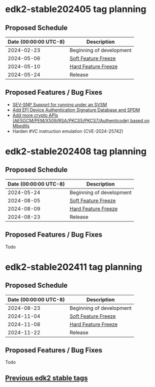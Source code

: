 # edk2-stable202405 tag planning

## Proposed Schedule

| Date (00:00:00 UTC-8)| Description                              |
| ---------------------| ---------------------------------------- |
| 2024-02-23           | Beginning of development                 |
| 2024-05-06           | [Soft Feature Freeze](SoftFeatureFreeze) |
| 2024-05-10           | [Hard Feature Freeze](HardFeatureFreeze) |
| 2024-05-24           | Release                                  |

## Proposed Features / Bug Fixes
* [SEV-SNP Support for running under an SVSM](https://bugzilla.tianocore.org/show_bug.cgi?id=4654)
* [Add EFI Device Authentication Signature Database and SPDM](https://bugzilla.tianocore.org/show_bug.cgi?id=2479)
* [Add more crypto APIs (AESGCM/PEM/X509/RSA/PKCS5/PKCS7/Authenticode) based on Mbedtls](https://bugzilla.tianocore.org/show_bug.cgi?id=4177)
* Harden #VC instruction emulation (CVE-2024-25742)

# edk2-stable202408 tag planning

## Proposed Schedule

| Date (00:00:00 UTC-8)| Description                              |
| ---------------------| ---------------------------------------- |
| 2024-05-24           | Beginning of development                 |
| 2024-08-05           | [Soft Feature Freeze](SoftFeatureFreeze) |
| 2024-08-09           | [Hard Feature Freeze](HardFeatureFreeze) |
| 2024-08-23           | Release                                  |

## Proposed Features / Bug Fixes
Todo

# edk2-stable202411 tag planning

## Proposed Schedule

| Date (00:00:00 UTC-8)| Description                              |
| ---------------------| ---------------------------------------- |
| 2024-08-23           | Beginning of development                 |
| 2024-11-04           | [Soft Feature Freeze](SoftFeatureFreeze) |
| 2024-11-08           | [Hard Feature Freeze](HardFeatureFreeze) |
| 2024-11-22           | Release                                  |

## Proposed Features / Bug Fixes
Todo


## [Previous edk2 stable tags](https://github.com/tianocore/edk2/tags)
